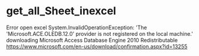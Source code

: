 # get_all_Sheet_inexcel

Error open excel System.InvalidOperationException: 'The 'Microsoft.ACE.OLEDB.12.0' provider is not registered on the local machine.'
  downloading Microsoft Access Database Engine 2010 Redistributable
https://www.microsoft.com/en-us/download/confirmation.aspx?id=13255
